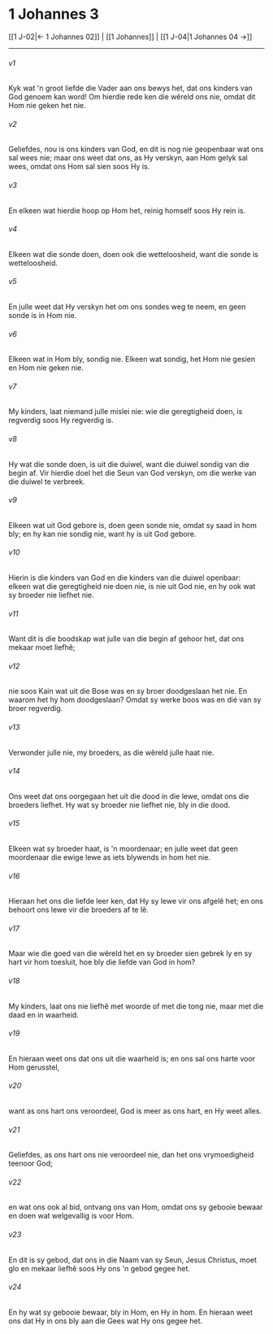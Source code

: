 # 1 Johannes 3

[[1 J-02|← 1 Johannes 02]] | [[1 Johannes]] | [[1 J-04|1 Johannes 04 →]]
***

###### v1
Kyk wat 'n groot liefde die Vader aan ons bewys het, dat ons kinders van God genoem kan word! Om hierdie rede ken die wêreld ons nie, omdat dit Hom nie geken het nie. 
###### v2
Geliefdes, nou is ons kinders van God, en dit is nog nie geopenbaar wat ons sal wees nie; maar ons weet dat ons, as Hy verskyn, aan Hom gelyk sal wees, omdat ons Hom sal sien soos Hy is. 
###### v3
En elkeen wat hierdie hoop op Hom het, reinig homself soos Hy rein is. 
###### v4
Elkeen wat die sonde doen, doen ook die wetteloosheid, want die sonde is wetteloosheid. 
###### v5
En julle weet dat Hy verskyn het om ons sondes weg te neem, en geen sonde is in Hom nie. 
###### v6
Elkeen wat in Hom bly, sondig nie. Elkeen wat sondig, het Hom nie gesien en Hom nie geken nie. 
###### v7
My kinders, laat niemand julle mislei nie: wie die geregtigheid doen, is regverdig soos Hy regverdig is. 
###### v8
Hy wat die sonde doen, is uit die duiwel, want die duiwel sondig van die begin af. Vir hierdie doel het die Seun van God verskyn, om die werke van die duiwel te verbreek. 
###### v9
Elkeen wat uit God gebore is, doen geen sonde nie, omdat sy saad in hom bly; en hy kan nie sondig nie, want hy is uit God gebore. 
###### v10
Hierin is die kinders van God en die kinders van die duiwel openbaar: elkeen wat die geregtigheid nie doen nie, is nie uit God nie, en hy ook wat sy broeder nie liefhet nie. 
###### v11
Want dit is die boodskap wat julle van die begin af gehoor het, dat ons mekaar moet liefhê; 
###### v12
nie soos Kain wat uit die Bose was en sy broer doodgeslaan het nie. En waarom het hy hom doodgeslaan? Omdat sy werke boos was en dié van sy broer regverdig. 
###### v13
Verwonder julle nie, my broeders, as die wêreld julle haat nie. 
###### v14
Ons weet dat ons oorgegaan het uit die dood in die lewe, omdat ons die broeders liefhet. Hy wat sy broeder nie liefhet nie, bly in die dood. 
###### v15
Elkeen wat sy broeder haat, is 'n moordenaar; en julle weet dat geen moordenaar die ewige lewe as iets blywends in hom het nie. 
###### v16
Hieraan het ons die liefde leer ken, dat Hy sy lewe vir ons afgelê het; en ons behoort ons lewe vir die broeders af te lê. 
###### v17
Maar wie die goed van die wêreld het en sy broeder sien gebrek ly en sy hart vir hom toesluit, hoe bly die liefde van God in hom? 
###### v18
My kinders, laat ons nie liefhê met woorde of met die tong nie, maar met die daad en in waarheid. 
###### v19
En hieraan weet ons dat ons uit die waarheid is; en ons sal ons harte voor Hom gerusstel, 
###### v20
want as ons hart ons veroordeel, God is meer as ons hart, en Hy weet alles. 
###### v21
Geliefdes, as ons hart ons nie veroordeel nie, dan het ons vrymoedigheid teenoor God; 
###### v22
en wat ons ook al bid, ontvang ons van Hom, omdat ons sy gebooie bewaar en doen wat welgevallig is voor Hom. 
###### v23
En dit is sy gebod, dat ons in die Naam van sy Seun, Jesus Christus, moet glo en mekaar liefhê soos Hy ons 'n gebod gegee het. 
###### v24
En hy wat sy gebooie bewaar, bly in Hom, en Hy in hom. En hieraan weet ons dat Hy in ons bly aan die Gees wat Hy ons gegee het. 
